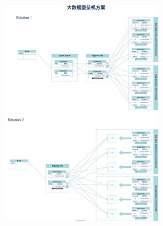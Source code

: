 ![Alt text](https://github.com/liyanq528/liyanq528.github.io/blob/master/bigdata.drawio.svg?sanitize=true)
